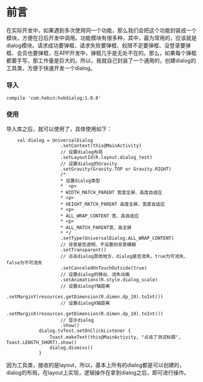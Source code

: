 # 前言
在实际开发中，如果遇到多次使用同一个功能，那么我们会把这个功能封装成一个模块，方便在日后开发中调用。功能模块有很多种，其中，最为常用的，应该就是dialog模块。请求成功要弹框、请求失败要弹框、权限不足要弹框、没登录要弹框、会员也要弹框，在APP开发中，弹框几乎是无处不在的。那么，如果每个弹框都要手写，那工作量是巨大的。所以，我就自己封装了一个通用的，创建dialog的工具类，方便于快速开发一个dialog。
<h3>导入</h3>

```
compile 'com.hebin:hxbdialog:1.0.0'
```
<h3>使用</h3>
导入库之后，就可以使用了，具体使用如下：

```
	val dialog = UniversalDialog
                    .setContext(this@MainActivity)
                    // 设置dialog布局
                    .setLayoutId(R.layout.dialog_test)
                    // 设置dialog的Gravity
                    .setGravity(Gravity.TOP or Gravity.RIGHT)
                    /*
                    * 设置dialog类型
                    *  <p>
                    * WIDTH_MATCH_PARENT 宽度全屏、高度自适应
                    * <p>
                    * HEIGHT_MATCH_PARENT 高度全屏、宽度自适应
                    * <p>
                    * ALL_WRAP_CONTENT 宽、高自适应
                    * <p>
                    * ALL_MATCH_PARENT宽、高全屏
                    * */
                    .setType(UniversalDialog.ALL_WRAP_CONTENT)
                    // 背景是否透明、不设置则背景模糊
                    .setTransparent()
                    // 点击dialog其他地方，dialog是否消失，true为可消失、false为不可消失
                    .setCanceledOnTouchOutside(true)
                    // 设置dialog的弹出、消失动画
                    .setAnimations(R.style.dialog_scale)
                    // 设置dialogY轴距离
                    .setMarginY(resources.getDimension(R.dimen.dp_10).toInt())
                    // 设置dialogX轴距离
                    .setMarginX(resources.getDimension(R.dimen.dp_10).toInt())
                    // 显示dialog
                    .show()
            dialog.tvTest.setOnClickListener {
                Toast.makeText(this@MainActivity, "点击了测试标题", Toast.LENGTH_SHORT).show()
                dialog.dismiss()
            }
```
因为工具类，接收的是layout，所以，基本上所有的dialog都是可以创建的，dialog的布局，在layout上实现，逻辑操作在拿到dialog之后，即可进行操作。
